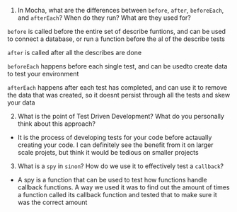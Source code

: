 <!-- Answers to the Short Answer Essay Questions go here -->

1. In Mocha, what are the differences between `before`, `after`, `beforeEach`, and `afterEach`? When do they run? What are they used for?

`before` is called before the entire set of describe funtions, and can be used to connect a database, or run a function before the al of the describe tests

`after` is called after all the describes are done

`beforeEach` happens before each single test, and can be usedto create data to test your environment

`afterEach` happens after each test has completed, and can use it to remove the data that was created, so it doesnt persist through all the tests and skew your data

2. What is the point of Test Driven Development? What do you personally think about this approach?

- It is the process of developing tests for your code before actaually creating your code. I can definitely see the benefit from it on larger scale projets, but think it would be tedious on smaller projects

3. What is a `spy` in `sinon`? How do we use it to effectively test a `callback`?

- A spy is a function that can be used to test how functions handle callback functions. A way we used it was to find out the amount of times a function called its callback function and tested that to make sure it was the correct amount
